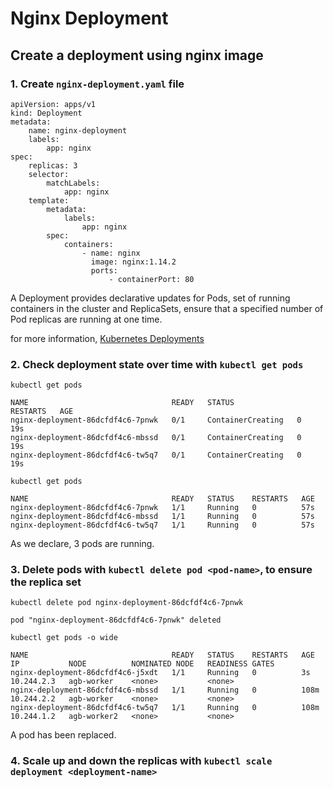 # Nginx Deployment

## Create a deployment using nginx image

### 1. Create `nginx-deployment.yaml` file

```
apiVersion: apps/v1
kind: Deployment
metadata:
    name: nginx-deployment
    labels:
        app: nginx
spec:
    replicas: 3
    selector:
        matchLabels:
            app: nginx
    template:
        metadata:
            labels:
                app: nginx
        spec:
            containers:
                - name: nginx
                  image: nginx:1.14.2
                  ports:
                      - containerPort: 80
```

A Deployment provides declarative updates for Pods, set of running containers in the cluster and ReplicaSets, ensure that a specified number of Pod replicas are running at one time.

for more information, [Kubernetes Deployments](https://kubernetes.io/docs/concepts/workloads/controllers/deployment/)

### 2. Check deployment state over time with `kubectl get pods`

```
kubectl get pods
```

```
NAME                                READY   STATUS              RESTARTS   AGE
nginx-deployment-86dcfdf4c6-7pnwk   0/1     ContainerCreating   0          19s
nginx-deployment-86dcfdf4c6-mbssd   0/1     ContainerCreating   0          19s
nginx-deployment-86dcfdf4c6-tw5q7   0/1     ContainerCreating   0          19s
```

```
kubectl get pods
```

```
NAME                                READY   STATUS    RESTARTS   AGE
nginx-deployment-86dcfdf4c6-7pnwk   1/1     Running   0          57s
nginx-deployment-86dcfdf4c6-mbssd   1/1     Running   0          57s
nginx-deployment-86dcfdf4c6-tw5q7   1/1     Running   0          57s
```

As we declare, 3 pods are running.

### 3. Delete pods with `kubectl delete pod <pod-name>`, to ensure the replica set

```
kubectl delete pod nginx-deployment-86dcfdf4c6-7pnwk
```

```
pod "nginx-deployment-86dcfdf4c6-7pnwk" deleted
```

```
kubectl get pods -o wide
```

```
NAME                                READY   STATUS    RESTARTS   AGE    IP           NODE          NOMINATED NODE   READINESS GATES
nginx-deployment-86dcfdf4c6-j5xdt   1/1     Running   0          3s     10.244.2.3   agb-worker    <none>           <none>
nginx-deployment-86dcfdf4c6-mbssd   1/1     Running   0          108m   10.244.2.2   agb-worker    <none>           <none>
nginx-deployment-86dcfdf4c6-tw5q7   1/1     Running   0          108m   10.244.1.2   agb-worker2   <none>           <none>
```

A pod has been replaced.

### 4. Scale up and down the replicas with `kubectl scale deployment <deployment-name>`

